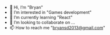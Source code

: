 - 👋 Hi, I’m "Bryan"
- 👀 I’m interested in "Games development"
- 🌱 I’m currently learning "React"
- 💞️ I’m looking to collaborate on ...
- 📫 How to reach me "bryansd2013@gmail.com"

<!---
Bry330/Bry330 is a ✨ special ✨ repository because its `README.md` (this file) appears on your GitHub profile.
You can click the Preview link to take a look at your changes.
--->
